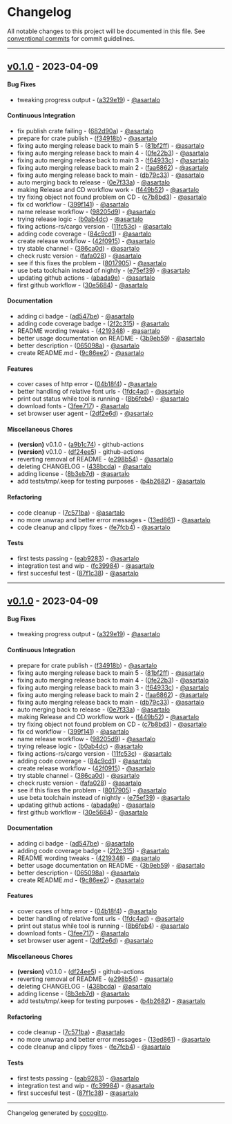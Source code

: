 # Changelog
All notable changes to this project will be documented in this file. See [conventional commits](https://www.conventionalcommits.org/) for commit guidelines.

- - -
## [v0.1.0](https://github.com/asartalo/shfonts/compare/30d141df2fa6281aea72669bf4b889d42587428a..v0.1.0) - 2023-04-09
#### Bug Fixes
- tweaking progress output - ([a329e19](https://github.com/asartalo/shfonts/commit/a329e191157bda277a491e969a498652a602a1ec)) - [@asartalo](https://github.com/asartalo)
#### Continuous Integration
- fix publish crate failing - ([682d90a](https://github.com/asartalo/shfonts/commit/682d90a174d363bccef15879912cea5d12637d46)) - [@asartalo](https://github.com/asartalo)
- prepare for crate publish - ([f34918b](https://github.com/asartalo/shfonts/commit/f34918b50853c9d7829b1c01386c8540e5143b81)) - [@asartalo](https://github.com/asartalo)
- fixing auto merging release back to main 5 - ([81bf2ff](https://github.com/asartalo/shfonts/commit/81bf2ff4332dcfff491645456b1d4d9c77e137f7)) - [@asartalo](https://github.com/asartalo)
- fixing auto merging release back to main 4 - ([0fe22b3](https://github.com/asartalo/shfonts/commit/0fe22b33f5a9cf9afcdf68d5a8c8d6117f48f6b0)) - [@asartalo](https://github.com/asartalo)
- fixing auto merging release back to main 3 - ([f64933c](https://github.com/asartalo/shfonts/commit/f64933cc801657e80fc3687a275acc7cdc92f172)) - [@asartalo](https://github.com/asartalo)
- fixing auto merging release back to main 2 - ([faa6862](https://github.com/asartalo/shfonts/commit/faa6862ba8d6de617626a14955d46d580baf2fa3)) - [@asartalo](https://github.com/asartalo)
- fixing auto merging release back to main - ([db79c33](https://github.com/asartalo/shfonts/commit/db79c339f17c84e71767d716cc155dd272210953)) - [@asartalo](https://github.com/asartalo)
- auto merging back to release - ([0e7f33a](https://github.com/asartalo/shfonts/commit/0e7f33a6e31ed3e668bdda16e6db4737da044093)) - [@asartalo](https://github.com/asartalo)
- making Release and CD workflow work - ([f449b52](https://github.com/asartalo/shfonts/commit/f449b5238740b7f6f631721d06288087f584fbe7)) - [@asartalo](https://github.com/asartalo)
- try fixing object not found problem on CD - ([c7b8bd3](https://github.com/asartalo/shfonts/commit/c7b8bd343403cb6ab6a21502a9b8945b5f82ed9e)) - [@asartalo](https://github.com/asartalo)
- fix cd workflow - ([399f141](https://github.com/asartalo/shfonts/commit/399f1412e3bf3354d5313993ae495e664e2fd286)) - [@asartalo](https://github.com/asartalo)
- name release workflow - ([98205d9](https://github.com/asartalo/shfonts/commit/98205d99c421a168c9d6ce89d47b86e7d42fd34e)) - [@asartalo](https://github.com/asartalo)
- trying release logic - ([b0ab4dc](https://github.com/asartalo/shfonts/commit/b0ab4dcb6e2f785c9d06852b6e1e6d894c24c9be)) - [@asartalo](https://github.com/asartalo)
- fixing actions-rs/cargo version - ([11fc53c](https://github.com/asartalo/shfonts/commit/11fc53c4de415546e69951964ea1c65398b2f15f)) - [@asartalo](https://github.com/asartalo)
- adding code coverage - ([84c9cd1](https://github.com/asartalo/shfonts/commit/84c9cd1eccdfa668aa7e3ac08a3c3b3e5800267a)) - [@asartalo](https://github.com/asartalo)
- create release workflow - ([42f0915](https://github.com/asartalo/shfonts/commit/42f0915b5fa671f6b2d5b1cda1e575ecc2e84061)) - [@asartalo](https://github.com/asartalo)
- try stable channel - ([386ca0d](https://github.com/asartalo/shfonts/commit/386ca0d0054393731e6993c6ccc7ba09fb82e243)) - [@asartalo](https://github.com/asartalo)
- check rustc version - ([fafa028](https://github.com/asartalo/shfonts/commit/fafa028460c9f9bc067ca8bd3284f90c1a1646e1)) - [@asartalo](https://github.com/asartalo)
- see if this fixes the problem - ([8017905](https://github.com/asartalo/shfonts/commit/8017905098a22835aca0267931bccd5a3d6cc72c)) - [@asartalo](https://github.com/asartalo)
- use beta toolchain instead of nightly - ([e75ef39](https://github.com/asartalo/shfonts/commit/e75ef390a9cd70743ba97f44b155e0949be585c7)) - [@asartalo](https://github.com/asartalo)
- updating github actions - ([abada9e](https://github.com/asartalo/shfonts/commit/abada9e8c9c32eb8a585cc0bf872958193c5c41f)) - [@asartalo](https://github.com/asartalo)
- first github workflow - ([30e5684](https://github.com/asartalo/shfonts/commit/30e56849e110cc0538609d2ec0ecf77ea8ec22b3)) - [@asartalo](https://github.com/asartalo)
#### Documentation
- adding ci badge - ([ad547be](https://github.com/asartalo/shfonts/commit/ad547beb3255d40b2d31b56bdc041232df3dcab0)) - [@asartalo](https://github.com/asartalo)
- adding code coverage badge - ([2f2c315](https://github.com/asartalo/shfonts/commit/2f2c31555890bc9924f52bb578457b4cd5813e48)) - [@asartalo](https://github.com/asartalo)
- README wording tweaks - ([4219348](https://github.com/asartalo/shfonts/commit/4219348d367ee5f652be71a39dc0144bc6e22d57)) - [@asartalo](https://github.com/asartalo)
- better usage documentation on README - ([3b9eb59](https://github.com/asartalo/shfonts/commit/3b9eb59263b86f06cec9f9f2f501a23805989cc8)) - [@asartalo](https://github.com/asartalo)
- better description - ([065098a](https://github.com/asartalo/shfonts/commit/065098aafdd7063025641c5d8bb037bf4598cb85)) - [@asartalo](https://github.com/asartalo)
- create README.md - ([9c86ee2](https://github.com/asartalo/shfonts/commit/9c86ee23b4b333654a8192265e541c71d39c8039)) - [@asartalo](https://github.com/asartalo)
#### Features
- cover cases of http error - ([04b18f4](https://github.com/asartalo/shfonts/commit/04b18f4479104a8ad22f4a52acf589bb8f0db3cf)) - [@asartalo](https://github.com/asartalo)
- better handling of relative font urls - ([1fdc4ad](https://github.com/asartalo/shfonts/commit/1fdc4ad8edba81c27dbb957388c7e6d82507aa2d)) - [@asartalo](https://github.com/asartalo)
- print out status while tool is running - ([8b6feb4](https://github.com/asartalo/shfonts/commit/8b6feb4e9829643ed6dc1764decc68bea305453e)) - [@asartalo](https://github.com/asartalo)
- download fonts - ([3fee717](https://github.com/asartalo/shfonts/commit/3fee7172f215b4b83a8a4234cd517136b78bb91a)) - [@asartalo](https://github.com/asartalo)
- set browser user agent - ([2df2e6d](https://github.com/asartalo/shfonts/commit/2df2e6d959fd38381fffe75e61516eb07030d57a)) - [@asartalo](https://github.com/asartalo)
#### Miscellaneous Chores
- **(version)** v0.1.0 - ([a9b1c74](https://github.com/asartalo/shfonts/commit/a9b1c746339b88e2e11329b1ce2568d941901537)) - github-actions
- **(version)** v0.1.0 - ([df24ee5](https://github.com/asartalo/shfonts/commit/df24ee53f14f5e8eeec3bd155134ded845560e21)) - github-actions
- reverting removal of README - ([e298b54](https://github.com/asartalo/shfonts/commit/e298b5464ad7c1650f3646472f07fc0756aaca0e)) - [@asartalo](https://github.com/asartalo)
- deleting CHANGELOG - ([438bcda](https://github.com/asartalo/shfonts/commit/438bcda74ec48ee64e9a0308fbbf3cc1cf0a2d80)) - [@asartalo](https://github.com/asartalo)
- adding license - ([8b3eb7d](https://github.com/asartalo/shfonts/commit/8b3eb7de186029aa60a82bc438672823ac170249)) - [@asartalo](https://github.com/asartalo)
- add tests/tmp/.keep for testing purposes - ([b4b2682](https://github.com/asartalo/shfonts/commit/b4b26823fcc30a9fa030d522bc9df56455434d4a)) - [@asartalo](https://github.com/asartalo)
#### Refactoring
- code cleanup - ([7c571ba](https://github.com/asartalo/shfonts/commit/7c571ba99d1abf26a3a8e6bfe7b44d1c1abb3be9)) - [@asartalo](https://github.com/asartalo)
- no more unwrap and better error messages - ([13ed861](https://github.com/asartalo/shfonts/commit/13ed861c735510450a8b14000360e1d057016f5e)) - [@asartalo](https://github.com/asartalo)
- code cleanup and clippy fixes - ([fe7fcb4](https://github.com/asartalo/shfonts/commit/fe7fcb4f9696163aac276cbc3c967189089843b2)) - [@asartalo](https://github.com/asartalo)
#### Tests
- first tests passing - ([eab9283](https://github.com/asartalo/shfonts/commit/eab9283b26e5c013433392785ec6d2eaabc6586d)) - [@asartalo](https://github.com/asartalo)
- integration test and wip - ([fc39984](https://github.com/asartalo/shfonts/commit/fc3998452806b1b8cf7402b98edf76f9ea019e92)) - [@asartalo](https://github.com/asartalo)
- first succesful test - ([87f1c38](https://github.com/asartalo/shfonts/commit/87f1c387d1775dee78c0b8d1a7502d2dd8a1f1a9)) - [@asartalo](https://github.com/asartalo)
- - -

## [v0.1.0](https://github.com/asartalo/shfonts/compare/30d141df2fa6281aea72669bf4b889d42587428a..v0.1.0) - 2023-04-09
#### Bug Fixes
- tweaking progress output - ([a329e19](https://github.com/asartalo/shfonts/commit/a329e191157bda277a491e969a498652a602a1ec)) - [@asartalo](https://github.com/asartalo)
#### Continuous Integration
- prepare for crate publish - ([f34918b](https://github.com/asartalo/shfonts/commit/f34918b50853c9d7829b1c01386c8540e5143b81)) - [@asartalo](https://github.com/asartalo)
- fixing auto merging release back to main 5 - ([81bf2ff](https://github.com/asartalo/shfonts/commit/81bf2ff4332dcfff491645456b1d4d9c77e137f7)) - [@asartalo](https://github.com/asartalo)
- fixing auto merging release back to main 4 - ([0fe22b3](https://github.com/asartalo/shfonts/commit/0fe22b33f5a9cf9afcdf68d5a8c8d6117f48f6b0)) - [@asartalo](https://github.com/asartalo)
- fixing auto merging release back to main 3 - ([f64933c](https://github.com/asartalo/shfonts/commit/f64933cc801657e80fc3687a275acc7cdc92f172)) - [@asartalo](https://github.com/asartalo)
- fixing auto merging release back to main 2 - ([faa6862](https://github.com/asartalo/shfonts/commit/faa6862ba8d6de617626a14955d46d580baf2fa3)) - [@asartalo](https://github.com/asartalo)
- fixing auto merging release back to main - ([db79c33](https://github.com/asartalo/shfonts/commit/db79c339f17c84e71767d716cc155dd272210953)) - [@asartalo](https://github.com/asartalo)
- auto merging back to release - ([0e7f33a](https://github.com/asartalo/shfonts/commit/0e7f33a6e31ed3e668bdda16e6db4737da044093)) - [@asartalo](https://github.com/asartalo)
- making Release and CD workflow work - ([f449b52](https://github.com/asartalo/shfonts/commit/f449b5238740b7f6f631721d06288087f584fbe7)) - [@asartalo](https://github.com/asartalo)
- try fixing object not found problem on CD - ([c7b8bd3](https://github.com/asartalo/shfonts/commit/c7b8bd343403cb6ab6a21502a9b8945b5f82ed9e)) - [@asartalo](https://github.com/asartalo)
- fix cd workflow - ([399f141](https://github.com/asartalo/shfonts/commit/399f1412e3bf3354d5313993ae495e664e2fd286)) - [@asartalo](https://github.com/asartalo)
- name release workflow - ([98205d9](https://github.com/asartalo/shfonts/commit/98205d99c421a168c9d6ce89d47b86e7d42fd34e)) - [@asartalo](https://github.com/asartalo)
- trying release logic - ([b0ab4dc](https://github.com/asartalo/shfonts/commit/b0ab4dcb6e2f785c9d06852b6e1e6d894c24c9be)) - [@asartalo](https://github.com/asartalo)
- fixing actions-rs/cargo version - ([11fc53c](https://github.com/asartalo/shfonts/commit/11fc53c4de415546e69951964ea1c65398b2f15f)) - [@asartalo](https://github.com/asartalo)
- adding code coverage - ([84c9cd1](https://github.com/asartalo/shfonts/commit/84c9cd1eccdfa668aa7e3ac08a3c3b3e5800267a)) - [@asartalo](https://github.com/asartalo)
- create release workflow - ([42f0915](https://github.com/asartalo/shfonts/commit/42f0915b5fa671f6b2d5b1cda1e575ecc2e84061)) - [@asartalo](https://github.com/asartalo)
- try stable channel - ([386ca0d](https://github.com/asartalo/shfonts/commit/386ca0d0054393731e6993c6ccc7ba09fb82e243)) - [@asartalo](https://github.com/asartalo)
- check rustc version - ([fafa028](https://github.com/asartalo/shfonts/commit/fafa028460c9f9bc067ca8bd3284f90c1a1646e1)) - [@asartalo](https://github.com/asartalo)
- see if this fixes the problem - ([8017905](https://github.com/asartalo/shfonts/commit/8017905098a22835aca0267931bccd5a3d6cc72c)) - [@asartalo](https://github.com/asartalo)
- use beta toolchain instead of nightly - ([e75ef39](https://github.com/asartalo/shfonts/commit/e75ef390a9cd70743ba97f44b155e0949be585c7)) - [@asartalo](https://github.com/asartalo)
- updating github actions - ([abada9e](https://github.com/asartalo/shfonts/commit/abada9e8c9c32eb8a585cc0bf872958193c5c41f)) - [@asartalo](https://github.com/asartalo)
- first github workflow - ([30e5684](https://github.com/asartalo/shfonts/commit/30e56849e110cc0538609d2ec0ecf77ea8ec22b3)) - [@asartalo](https://github.com/asartalo)
#### Documentation
- adding ci badge - ([ad547be](https://github.com/asartalo/shfonts/commit/ad547beb3255d40b2d31b56bdc041232df3dcab0)) - [@asartalo](https://github.com/asartalo)
- adding code coverage badge - ([2f2c315](https://github.com/asartalo/shfonts/commit/2f2c31555890bc9924f52bb578457b4cd5813e48)) - [@asartalo](https://github.com/asartalo)
- README wording tweaks - ([4219348](https://github.com/asartalo/shfonts/commit/4219348d367ee5f652be71a39dc0144bc6e22d57)) - [@asartalo](https://github.com/asartalo)
- better usage documentation on README - ([3b9eb59](https://github.com/asartalo/shfonts/commit/3b9eb59263b86f06cec9f9f2f501a23805989cc8)) - [@asartalo](https://github.com/asartalo)
- better description - ([065098a](https://github.com/asartalo/shfonts/commit/065098aafdd7063025641c5d8bb037bf4598cb85)) - [@asartalo](https://github.com/asartalo)
- create README.md - ([9c86ee2](https://github.com/asartalo/shfonts/commit/9c86ee23b4b333654a8192265e541c71d39c8039)) - [@asartalo](https://github.com/asartalo)
#### Features
- cover cases of http error - ([04b18f4](https://github.com/asartalo/shfonts/commit/04b18f4479104a8ad22f4a52acf589bb8f0db3cf)) - [@asartalo](https://github.com/asartalo)
- better handling of relative font urls - ([1fdc4ad](https://github.com/asartalo/shfonts/commit/1fdc4ad8edba81c27dbb957388c7e6d82507aa2d)) - [@asartalo](https://github.com/asartalo)
- print out status while tool is running - ([8b6feb4](https://github.com/asartalo/shfonts/commit/8b6feb4e9829643ed6dc1764decc68bea305453e)) - [@asartalo](https://github.com/asartalo)
- download fonts - ([3fee717](https://github.com/asartalo/shfonts/commit/3fee7172f215b4b83a8a4234cd517136b78bb91a)) - [@asartalo](https://github.com/asartalo)
- set browser user agent - ([2df2e6d](https://github.com/asartalo/shfonts/commit/2df2e6d959fd38381fffe75e61516eb07030d57a)) - [@asartalo](https://github.com/asartalo)
#### Miscellaneous Chores
- **(version)** v0.1.0 - ([df24ee5](https://github.com/asartalo/shfonts/commit/df24ee53f14f5e8eeec3bd155134ded845560e21)) - github-actions
- reverting removal of README - ([e298b54](https://github.com/asartalo/shfonts/commit/e298b5464ad7c1650f3646472f07fc0756aaca0e)) - [@asartalo](https://github.com/asartalo)
- deleting CHANGELOG - ([438bcda](https://github.com/asartalo/shfonts/commit/438bcda74ec48ee64e9a0308fbbf3cc1cf0a2d80)) - [@asartalo](https://github.com/asartalo)
- adding license - ([8b3eb7d](https://github.com/asartalo/shfonts/commit/8b3eb7de186029aa60a82bc438672823ac170249)) - [@asartalo](https://github.com/asartalo)
- add tests/tmp/.keep for testing purposes - ([b4b2682](https://github.com/asartalo/shfonts/commit/b4b26823fcc30a9fa030d522bc9df56455434d4a)) - [@asartalo](https://github.com/asartalo)
#### Refactoring
- code cleanup - ([7c571ba](https://github.com/asartalo/shfonts/commit/7c571ba99d1abf26a3a8e6bfe7b44d1c1abb3be9)) - [@asartalo](https://github.com/asartalo)
- no more unwrap and better error messages - ([13ed861](https://github.com/asartalo/shfonts/commit/13ed861c735510450a8b14000360e1d057016f5e)) - [@asartalo](https://github.com/asartalo)
- code cleanup and clippy fixes - ([fe7fcb4](https://github.com/asartalo/shfonts/commit/fe7fcb4f9696163aac276cbc3c967189089843b2)) - [@asartalo](https://github.com/asartalo)
#### Tests
- first tests passing - ([eab9283](https://github.com/asartalo/shfonts/commit/eab9283b26e5c013433392785ec6d2eaabc6586d)) - [@asartalo](https://github.com/asartalo)
- integration test and wip - ([fc39984](https://github.com/asartalo/shfonts/commit/fc3998452806b1b8cf7402b98edf76f9ea019e92)) - [@asartalo](https://github.com/asartalo)
- first succesful test - ([87f1c38](https://github.com/asartalo/shfonts/commit/87f1c387d1775dee78c0b8d1a7502d2dd8a1f1a9)) - [@asartalo](https://github.com/asartalo)
- - -

Changelog generated by [cocogitto](https://github.com/cocogitto/cocogitto).